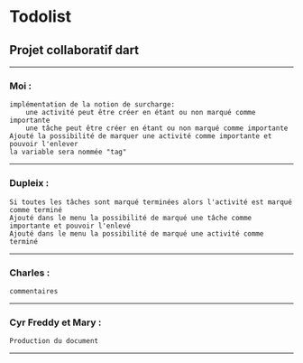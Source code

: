 # Todolist
## Projet collaboratif dart
-----------------------------------------------------------------------
### Moi :
	implémentation de la notion de surcharge:
		une activité peut être créer en étant ou non marqué comme importante
		une tâche peut être créer en étant ou non marqué comme importante
	Ajouté la possibilité de marquer une activité comme importante et pouvoir l'enlever
	la variable sera nommée "tag"
-----------------------------------------------------------------------------------
### Dupleix :
	Si toutes les tâches sont marqué terminées alors l'activité est marqué comme terminé
	Ajouté dans le menu la possibilité de marqué une tâche comme importante et pouvoir l'enlevé
	Ajouté dans le menu la possibilité de marqué une activité comme terminé
-----------------------------------------------------------------------------------------
### Charles :
	commentaires
-------------------------------------------------------------------------------
### Cyr Freddy et Mary :
	Production du document
--------------------------------------------------------------------------------
